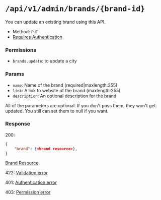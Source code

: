 # `/api/v1/admin/brands/{brand-id}`
You can update an existing brand using this API.

- Method: `PUT`
- [Requires Authentication](../../auth/login.md#how-to-use-api-token)

### Permissions

- `brands.update`: to update a city

### Params

- `name`: Name of the brand (required|maxlength:255)
- `link`: A link to website of the brand (maxlength:255)
- `description`: An optional description for the brand

All of the parameters are optional. If you don't pass them, they won't get updated.
You still can set them to null if you want.

### Response

200:
```json
{
    "brand": {<brand resource>},
}
```

[Brand Resource](../../resources/brand.md)

422: [Validation error](../../validation-errors.md)

401: [Authentication error](../../authentication-errors.md)

403: [Permission error](../../permission-errors.md)
